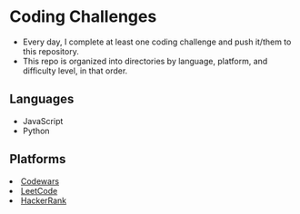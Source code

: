 # Coding Challenges

* Every day, I complete at least one coding challenge and push it/them to this repository.
* This repo is organized into directories by language, platform, and difficulty level, in that order.

## Languages   
* JavaScript
* Python

## Platforms
<li><a target="_blank" href="https://www.codewars.com/users/thomascarney315"><span> Codewars</span></a></li>
<li><a target="_blank" href="https://leetcode.com/thomascarney315/"><span> LeetCode</span></a></li>
<li><a target="_blank" href="https://www.hackerrank.com/thomascarney315"><span>HackerRank</span></a></li>
<!-- <li><a target="_blank" href="#"><span>CodeForces</span></a></li> -->
